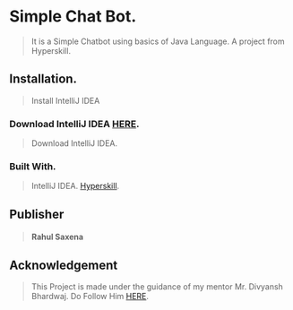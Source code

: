 # Simple Chat Bot.
> It is a Simple Chatbot using basics of Java Language. A project from Hyperskill.

## Installation.
> Install IntelliJ IDEA

### Download IntelliJ IDEA [HERE](https://www.jetbrains.com/idea/).
> Download IntelliJ IDEA.

### Built With.
> IntelliJ IDEA.
> [Hyperskill](https://hi.hyperskill.org/).

## Publisher
> #### Rahul Saxena

## Acknowledgement
> This Project is made under the guidance of my mentor Mr. Divyansh Bhardwaj. Do Follow Him [HERE](https://github.com/dbc2201).
